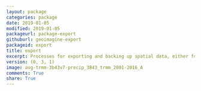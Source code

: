```yaml
---
layout: package
categories: package
date: 2019-01-05
modified: 2019-01-05
packageurl: package-export
githuburl: geoimagine-export
packageid: export
title: export
excerpt: Processes for exporting and backing up spatial data, either for publication or backup storage.
version: (0, 3, 1)
image: avg-trmm-3b43v7-precip_3B43_trmm_2001-2016_A
comments: True
share: True
---
```

